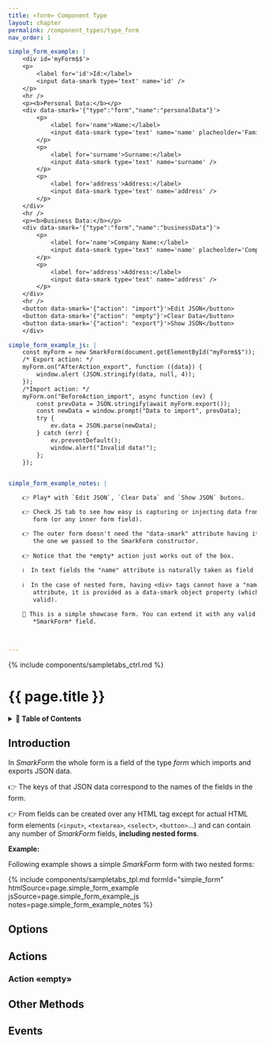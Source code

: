```yaml
---
title: «form» Component Type
layout: chapter
permalink: /component_types/type_form
nav_order: 1

simple_form_example: |
    <div id='myForm$$'>
    <p>
        <label for='id'>Id:</label>
        <input data-smark type='text' name='id' />
    </p>
    <hr />
    <p><b>Personal Data:</b></p>
    <div data-smark='{"type":"form","name":"personalData"}'>
        <p>
            <label for='name'>Name:</label>
            <input data-smark type='text' name='name' placheolder='Family name'/>
        </p>
        <p>
            <label for='surname'>Surname:</label>
            <input data-smark type='text' name='surname' />
        </p>
        <p>
            <label for='address'>Address:</label>
            <input data-smark type='text' name='address' />
        </p>
    </div>
    <hr />
    <p><b>Business Data:</b></p>
    <div data-smark='{"type":"form","name":"businessData"}'>
        <p>
            <label for='name'>Company Name:</label>
            <input data-smark type='text' name='name' placheolder='Company Name'/>
        </p>
        <p>
            <label for='address'>Address:</label>
            <input data-smark type='text' name='address' />
        </p>
    </div>
    <hr />
    <button data-smark='{"action": "import"}'>Edit JSON</button>
    <button data-smark='{"action": "empty"}'>Clear Data</button>
    <button data-smark='{"action": "export"}'>Show JSON</button>
    </div>

simple_form_example_js: |
    const myForm = new SmarkForm(document.getElementById("myForm$$"));
    /* Export action: */
    myForm.on("AfterAction_export", function ({data}) {
        window.alert (JSON.stringify(data, null, 4));
    });
    /*Import action: */ 
    myForm.on("BeforeAction_import", async function (ev) {
        const prevData = JSON.stringify(await myForm.export());
        const newData = window.prompt("Data to import", prevData);
        try {
            ev.data = JSON.parse(newData);
        } catch (err) {
            ev.preventDefault();
            window.alert("Invalid data!");
        };
    });


simple_form_example_notes: |

    👉 Play* with `Edit JSON`, `Clear Data` and `Show JSON` butons.

    👉 Check JS tab to see how easy is capturing or injecting data from/to the
       form (or any inner form field).

    👉 The outer form doesn't need the "data-smark" attribute having it is the
       the one we passed to the SmarkForm constructor.
    
    👉 Notice that the *empty* action just works out of the box.
       
    ℹ️  In text fields the "name" attribute is naturally taken as field name.
    
    ℹ️  In the case of nested form, having <div> tags cannot have a "name"
       attribute, it is provided as a data-smark object property (which is always
       valid).

    🚀 This is a simple showcase form. You can extend it with any valid
       *SmarkForm* field.
                  


---
```


{% include components/sampletabs_ctrl.md %}

# {{ page.title }}

<details>
<summary>
<strong>📖 Table of Contents</strong>
</summary>

  {{ "
<!-- vim-markdown-toc GitLab -->

* [Introduction](#introduction)
* [Options](#options)
* [Actions](#actions)
    * [Action «empty»](#action-empty)
* [Other Methods](#other-methods)
* [Events](#events)

<!-- vim-markdown-toc -->
       " | markdownify }}

</details>


Introduction
------------

In *SmarkForm* the whole form is a field of the type *form* which imports and
exports JSON data.

👉 The keys of that JSON data correspond to the names of the fields in the
form.

👉 From fields can be created over any HTML tag except for actual HTML form
elements (`<input>`, `<textarea>`, `<select>`, `<button>`...) and can contain
any number of *SmarkForm* fields, **including nested forms**.

**Example:**

Following example shows a simple *SmarkForm* form with two nested forms:

{% include components/sampletabs_tpl.md
   formId="simple_form"
   htmlSource=page.simple_form_example
   jsSource=page.simple_form_example_js
   notes=page.simple_form_example_notes
%}


Options
-------


Actions
-------


### Action «empty»


Other Methods
-------------



Events
------



